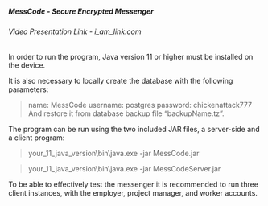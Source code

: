 ##### MessCode - Secure Encrypted Messenger

###### Video Presentation Link - i_am_link.com

In order to run the program, Java version 11 or higher must be installed on the device.

It is also necessary to locally create the database with the following parameters:
> name: MessCode
> username: postgres
> password: chickenattack777
And restore it from database backup file “backupName.tz”.

The program can be run using the two included JAR files, a server-side and a client program:
> your_11_java_version\bin\java.exe -jar MessCode.jar

> your_11_java_version\bin\java.exe -jar MessCodeServer.jar

To be able to effectively test the messenger it is recommended to run three client instances, with the employer, project manager, and worker accounts.
